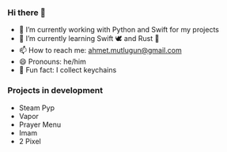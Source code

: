### Hi there 👋

- 👾 I’m currently working with Python and Swift for my projects
- 🐍 I’m currently learning Swift 🕊️ and Rust 🦀
- 📫 How to reach me: ahmet.mutlugun@gmail.com
- 😄 Pronouns: he/him
- 🔑 Fun fact: I collect keychains
<!--
**ahmetmutlugun/ahmetmutlugun** is a ✨ _special_ ✨ repository because its `README.md` (this file) appears on your GitHub profile.

Here are some ideas to get you started:
- 👯 I’m looking to collaborate on
![Leetcode Stats](https://leetcard.jacoblin.cool/ahmetmutlugun)
-->
### Projects in development
- Steam Pyp
- Vapor
- Prayer Menu
- Imam
- 2 Pixel

